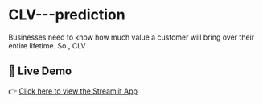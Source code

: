 # CLV---prediction
Businesses need to know how much value a customer will bring over their entire lifetime. So , CLV 

## 🔗 Live Demo
👉 [Click here to view the Streamlit App](https://clv---prediction-kiojj2jb6ddfdk5j4ksskx.streamlit.app/)

